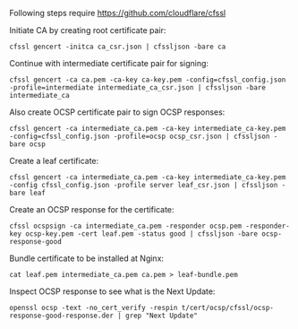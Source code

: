 Following steps require https://github.com/cloudflare/cfssl

Initiate CA by creating root certificate pair:

```
cfssl gencert -initca ca_csr.json | cfssljson -bare ca
```

Continue with intermediate certificate pair for signing:

```
cfssl gencert -ca ca.pem -ca-key ca-key.pem -config=cfssl_config.json -profile=intermediate intermediate_ca_csr.json | cfssljson -bare intermediate_ca
```

Also create OCSP certificate pair to sign OCSP responses:

```
cfssl gencert -ca intermediate_ca.pem -ca-key intermediate_ca-key.pem -config=cfssl_config.json -profile=ocsp ocsp_csr.json | cfssljson -bare ocsp
```

Create a leaf certificate:

```
cfssl gencert -ca intermediate_ca.pem -ca-key intermediate_ca-key.pem -config cfssl_config.json -profile server leaf_csr.json | cfssljson -bare leaf
```

Create an OCSP response for the certificate:

```
cfssl ocspsign -ca intermediate_ca.pem -responder ocsp.pem -responder-key ocsp-key.pem -cert leaf.pem -status good | cfssljson -bare ocsp-response-good
```

Bundle certificate to be installed at Nginx:

```
cat leaf.pem intermediate_ca.pem ca.pem > leaf-bundle.pem
```

Inspect OCSP response to see what is the Next Update:

```
openssl ocsp -text -no_cert_verify -respin t/cert/ocsp/cfssl/ocsp-response-good-response.der | grep "Next Update"
```
